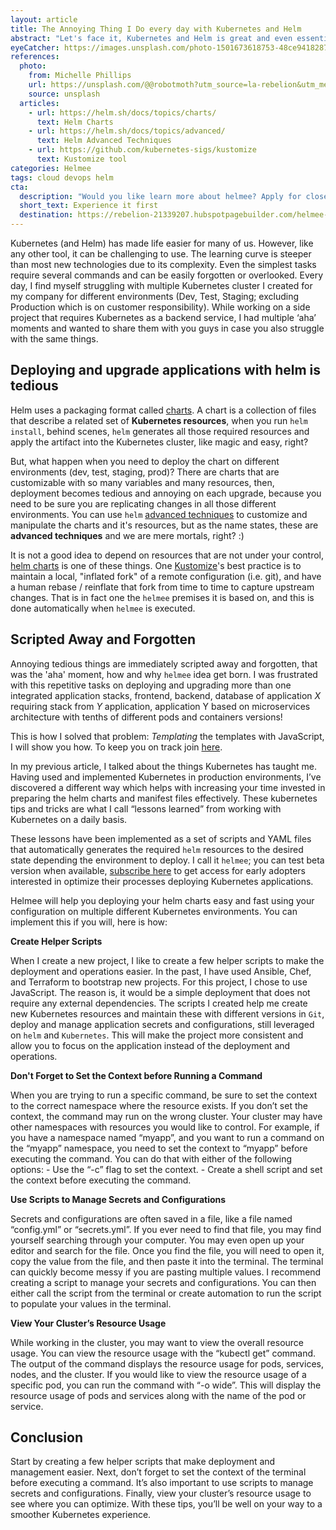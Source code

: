 ```yaml
---
layout: article
title: The Annoying Thing I Do every day with Kubernetes and Helm
abstract: "Let's face it, Kubernetes and Helm is great and even essential for many DevOps setups. Yet it requires exceptional patience and skill to use. Here I share my 'aha' moments in case you also struggle with the same things"
eyeCatcher: https://images.unsplash.com/photo-1501673618753-48ce9418287b?ixlib=rb-1.2.1&ixid=MnwxMjA3fDB8MHxwaG90by1wYWdlfHx8fGVufDB8fHx8&auto=format&fit=crop&w=1374&q=80
references:
  photo:
    from: Michelle Phillips
    url: https://unsplash.com/@@robotmoth?utm_source=la-rebelion&utm_medium=referral
    source: unsplash
  articles:
    - url: https://helm.sh/docs/topics/charts/
      text: Helm Charts
    - url: https://helm.sh/docs/topics/advanced/
      text: Helm Advanced Techniques
    - url: https://github.com/kubernetes-sigs/kustomize
      text: Kustomize tool
categories: Helmee
tags: cloud devops helm
cta:
  description: "Would you like learn more about helmee? Apply for closed beta"
  short_text: Experience it first
  destination: https://rebelion-21339207.hubspotpagebuilder.com/helmee-early-adopters
---
```


Kubernetes (and Helm) has made life easier for many of us. However, like any other tool, it can be challenging to use. The learning curve is steeper than most new technologies due to its complexity. Even the simplest tasks require several commands and can be easily forgotten or overlooked. Every day, I find myself struggling with multiple Kubernetes cluster I created for my company for different environments (Dev, Test, Staging; excluding Production which is on customer responsibility). While working on a side project that requires Kubernetes as a backend service, I had multiple ‘aha’ moments and wanted to share them with you guys in case you also struggle with the same things.

## Deploying and upgrade applications with helm is tedious

Helm uses a packaging format called [charts](https://helm.sh/docs/topics/charts/). A chart is a collection of files that describe a related set of **Kubernetes resources**, when you run `helm install`, behind scenes, `helm` generates all those required resources and apply the artifact into the Kubernetes cluster, like magic and easy, right?

But, what happen when you need to deploy the chart on different environments (dev, test, staging, prod)? There are charts that are customizable with so many variables and many resources, then, deployment becomes tedious and annoying on each upgrade, because you need to be sure you are replicating changes in all those different environments. You can use `helm` [advanced techniques](https://helm.sh/docs/topics/advanced/) to customize and manipulate the charts and it's resources, but as the name states, these are **advanced techniques** and we are mere mortals, right? :)

It is not a good idea to depend on resources that are not under your control, [helm charts](https://helm.sh/docs/topics/charts/) is one of these things. One [Kustomize](https://github.com/kubernetes-sigs/kustomize)'s best practice is to maintain a local, "inflated fork" of a remote configuration (i.e. git), and have a human rebase / reinflate that fork from time to time to capture upstream changes. That is in fact one the `helmee` premises it is based on, and this is done automatically when `helmee` is executed.

## Scripted Away and Forgotten

Annoying tedious things are immediately scripted away and forgotten, that was the 'aha' moment, how and why `helmee` idea get born. I was frustrated with this repetitive tasks on deploying and upgrading more than one integrated application stacks, frontend, backend, database of application *X* requiring stack from *Y* application, application Y based on microservices architecture with tenths of different pods and containers versions!

This is how I solved that problem: _Templating_ the templates with JavaScript, I will show you how. To keep you on track join [here](https://rebelion-21339207.hubspotpagebuilder.com/helmee-early-adopters).

In my previous article, I talked about the things Kubernetes has taught me. Having used and implemented Kubernetes in production environments, I’ve discovered a different way which helps with increasing your time invested in preparing the helm charts and manifest files effectively. These kubernetes tips and tricks are what I call “lessons learned” from working with Kubernetes on a daily basis.

These lessons have been implemented as a set of scripts and YAML files that automatically generates the required `helm` resources to the desired state depending the environment to deploy. I call it `helmee`; you can test beta version when available, [subscribe here](https://rebelion-21339207.hubspotpagebuilder.com/helmee-early-adopters) to get access for early adopters interested in optimize their processes deploying Kubernetes applications.

Helmee will help you deploying your helm charts easy and fast using your configuration on multiple different Kubernetes environments. You can implement this if you will, here is how:

**Create Helper Scripts**

When I create a new project, I like to create a few helper scripts to make the deployment and operations easier. In the past, I have used Ansible, Chef, and Terraform to bootstrap new projects. For this project, I chose to use JavaScript. The reason is, it would be a simple deployment that does not require any external dependencies. The scripts I created help me create new Kubernetes resources and maintain these with different versions in `Git`, deploy and manage application secrets and configurations, still leveraged on `helm` and `Kubernetes`. This will make the project more consistent and allow you to focus on the application instead of the deployment and operations.

**Don't Forget to Set the Context before Running a Command**

When you are trying to run a specific command, be sure to set the context to the correct namespace where the resource exists. If you don’t set the context, the command may run on the wrong cluster. Your cluster may have other namespaces with resources you would like to control. For example, if you have a namespace named “myapp”, and you want to run a command on the “myapp” namespace, you need to set the context to “myapp” before executing the command. You can do that with either of the following options: - Use the “-c” flag to set the context. - Create a shell script and set the context before executing the command.

**Use Scripts to Manage Secrets and Configurations**

Secrets and configurations are often saved in a file, like a file named “config.yml” or “secrets.yml”. If you ever need to find that file, you may find yourself searching through your computer. You may even open up your editor and search for the file. Once you find the file, you will need to open it, copy the value from the file, and then paste it into the terminal. The terminal can quickly become messy if you are pasting multiple values. I recommend creating a script to manage your secrets and configurations. You can then either call the script from the terminal or create automation to run the script to populate your values in the terminal.

**View Your Cluster’s Resource Usage**

While working in the cluster, you may want to view the overall resource usage. You can view the resource usage with the “kubectl get” command. The output of the command displays the resource usage for pods, services, nodes, and the cluster. If you would like to view the resource usage of a specific pod, you can run the command with “-o wide”. This will display the resource usage of pods and services along with the name of the pod or service.

## Conclusion

Start by creating a few helper scripts that make deployment and management easier. Next, don’t forget to set the context of the terminal before executing a command. It’s also important to use scripts to manage secrets and configurations. Finally, view your cluster’s resource usage to see where you can optimize. With these tips, you’ll be well on your way to a smoother Kubernetes experience.
